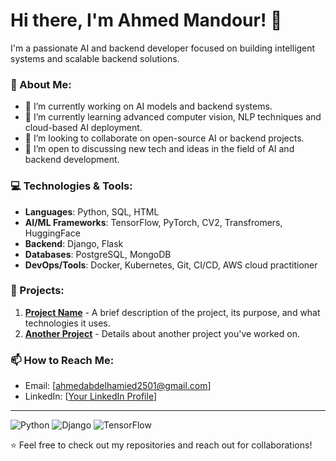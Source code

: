 # Hi there, I'm Ahmed Mandour! 👋

I'm a passionate AI and backend developer focused on building intelligent systems and scalable backend solutions. 

### 🧠 About Me:
- 🔭 I’m currently working on AI models and backend systems.
- 🌱 I’m currently learning advanced computer vision, NLP techniques and cloud-based AI deployment.
- 👯 I’m looking to collaborate on open-source AI or backend projects.
- 🤔 I’m open to discussing new tech and ideas in the field of AI and backend development.

### 💻 Technologies & Tools:
- **Languages**: Python, SQL, HTML
- **AI/ML Frameworks**: TensorFlow, PyTorch, CV2, Transfromers, HuggingFace
- **Backend**: Django, Flask
- **Databases**: PostgreSQL, MongoDB
- **DevOps/Tools**: Docker, Kubernetes, Git, CI/CD, AWS cloud practitioner 

### 🔨 Projects:
1. **[Project Name](https://github.com/yourusername/projectname)** - A brief description of the project, its purpose, and what technologies it uses.
2. **[Another Project](https://github.com/yourusername/anotherproject)** - Details about another project you've worked on.

### 📫 How to Reach Me:
- Email: [ahmedabdelhamied2501@gmail.com]
- LinkedIn: [[Your LinkedIn Profile](https://www.linkedin.com/in/a7med-mandour/)]
---
![Python](https://img.shields.io/badge/-Python-3776AB?style=flat-square&logo=python&logoColor=white)
![Django](https://img.shields.io/badge/-Django-092E20?style=flat-square&logo=django&logoColor=white)
![TensorFlow](https://img.shields.io/badge/-TensorFlow-FF6F00?style=flat-square&logo=tensorflow&logoColor=white)


⭐️ Feel free to check out my repositories and reach out for collaborations!
